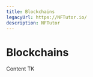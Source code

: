 ```yaml
---
title: Blockchains
legacyUrl: https://NFTutor.io/
description: NFTutor
---
```

 # Blockchains

Content TK